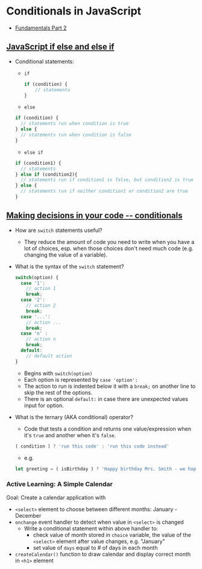 # Conditionals in JavaScript

- [Fundamentals Part 2](https://www.theodinproject.com/courses/web-development-101/lessons/fundamentals-part-2)

## [JavaScript if else and else if](https://www.w3schools.com/js/js_if_else.asp)

- Conditional statements:

  - `if`

    ```JavaScript
    if (condition) {
        // statements
    }
    ```

  - `else`

  ```JavaScript
  if (condition) {
    // statements run when condition is true
  } else {
    // statements run when condition is false
  }
  ```

  - `else if`

  ```Javascript
  if (condition1) {
    // statements
  } else if (condition2){
    // statements run if condition1 is false, but condition2 is true
  } else {
    // statements run if neither condition1 or condition2 are true
  }
  ```

## [Making decisions in your code -- conditionals](https://developer.mozilla.org/en-US/docs/Learn/JavaScript/Building_blocks/conditionals)

- How are `switch` statements useful?

  - They reduce the amount of code you need to write when you have a lot of choices, esp. when those choices don't need much code (e.g. changing the value of a variable).

- What is the syntax of the `switch` statement?

  ```JavaScript
  switch(option) {
    case '1':
      // action 1
      break;
    case '2':
      // action 2
      break;
    case '...':
      // action ...
      break;
    case 'n' :
      // action n
      break;
    default:
      // default action
  }
  ```

  - Begins with `switch(option)`
  - Each option is represented by `case 'option':`
  - The action to run is indented below it with a `break;` on another line to skip the rest of the options.
  - There is an optional `default:` in case there are unexpected values input for option.

- What is the ternary (AKA conditional) operator?

  - Code that tests a condition and returns one value/expression when it's `true` and another when it's `false`.

  ```JavaScript
  ( condition ) ? 'run this code' : 'run this code instead'
  ```

  - e.g.

  ```JavaScript
  let greeting = ( isBirthday ) ? 'Happy birthday Mrs. Smith - we hope you have a great day!' : 'Good morning Mrs. Smith.';
  ```

### Active Learning: A Simple Calendar

Goal: Create a calendar application with

  - `<select>` element to choose between different months: January - December
  - `onchange` event handler to detect when value in `<select>` is changed
    - Write a conditional statement within above handler to:
      - check value of month stored in `choice` variable, the value of the `<select>` element after value changes, e.g. "January"
      - set value of `days` equal to # of days in each month 
  - `createCalendar()` function to draw calendar and display correct month in `<h1>` element
